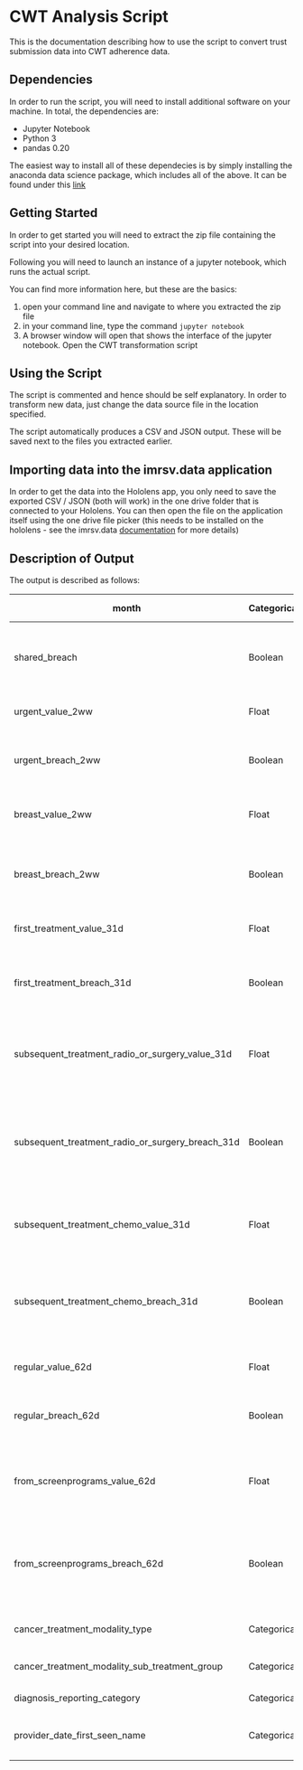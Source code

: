 # CWT Analysis Script

This is the documentation describing how to use the script to convert trust submission data into CWT adherence data.

## Dependencies

In order to run the script, you will need to install additional software on your machine. In total, the dependencies are:

 * Jupyter Notebook
 * Python 3
 * pandas 0.20

 The easiest way to install all of these dependecies is by simply installing the anaconda data science package, which includes all of the above. It can be found under this [link](https://www.anaconda.com/download/)
 
## Getting Started

In order to get started you will need to extract the zip file containing the script into your desired location. 

Following you will need to launch an instance of a jupyter notebook, which runs the actual script.

You can find more information here, but these are the basics:

1. open your command line and navigate to where you extracted the zip file
2. in your command line, type the command `jupyter notebook`
3. A browser window will open that shows the interface of the jupyter notebook. Open the CWT transformation script

## Using the Script

The script is commented and hence should be self explanatory. In order to transform new data, just change the data source file in the location specified. 

The script automatically produces a CSV and JSON output. These will be saved next to the files you extracted earlier.

## Importing data into the imrsv.data application

In order to get the data into the Hololens app, you only need to save the exported CSV / JSON (both will work) in the one drive folder that is connected to your Hololens. You can then open the file on the application itself using the one drive file picker (this needs to be installed on the hololens - see the imrsv.data [documentation](https://lucasvaltl.github.io/imrsv.data-documentation/#/?id=user-manual) for more details)

## Description of Output

The output is described as follows:

| month                                            | Categorical | Month of occurrence                                                                                  |
|--------------------------------------------------|-------------|------------------------------------------------------------------------------------------------------|
| shared_breach                                    | Boolean     | 1: if a shared treatment and breached, 0 if shared treatment but not breached                        |
| urgent\_value_2ww                                 | Float       | Length of urgent 2 week wait time                                                                    |
| urgent\_breach_2ww                                | Boolean     | Adherence to urgent 2 week wait time: 1 if breached, 0 if not                                        |
| breast\_value_2ww                                 | Float       | Length of 2 week wait  time for suspected breast cancer                                              |
| breast\_breach_2ww                                | Boolean     | Adherence to 2 week wait  time for suspected breast cancer: 1 if breached, 0 if not                  |
| first\_treatment\_value_31d                        | Float       | Length of 31 days wait time (first treatment)                                                        |
| first\_treatment\_breach_31d                       | Boolean     | Adherence to 31 days wait time (first treatment): 1 if breached, 0 if not                            |
| subsequent\_treatment\_radio\_or\_surgery\_value_31d  | Float       | Length of 31 days wait time (subsequent treatment with radio or surgery)                             |
| subsequent\_treatment_radio\_or\_surgery\_breach\_31d | Boolean     | Adherence to 31 days wait time (subsequent treatment with radio or surgery): 1 if breached, 0 if not |
| subsequent\_treatment\_chemo\_value_31d             | Float       | Length of 31 days wait time (subsequent treatment with chemotherapy)                                 |
| subsequent\_treatment\_chemo\_breach_31d            | Boolean     | Adherence to 31 days wait time (subsequent treatment with chemotherapy): 1 if breached, 0 if not     |
| regular\_value_62d                                | Float       | Length of 62 day wait category                                                                       |
| regular\_breach_62d                               | Boolean     | Adherence to 62 day wait category: 1 if breached, 0 if not                                           |
| from\_screenprograms\_value_62d                    | Float       | Length of 62 day wait category coming from NHS screening programs                                    |
| from\_screenprograms\_breach_62d                   | Boolean     | Adherence to 62 day wait category coming from NHS screening programs: 1 if breached, 0 if not        |
| cancer\_treatment\_modality_type                   | Categorical | Type of treatment modality                                                                           |
| cancer\_treatment\_modality\_sub\_treatment\_group    | Categorical | Type of sub treatment group                                                                          |
| diagnosis\_reporting_category                     | Categorical | Type of diagnosis                                                                                    |
| provider\_date\_first\_seen_name                    | Categorical | Referring provider if shared treatment               
